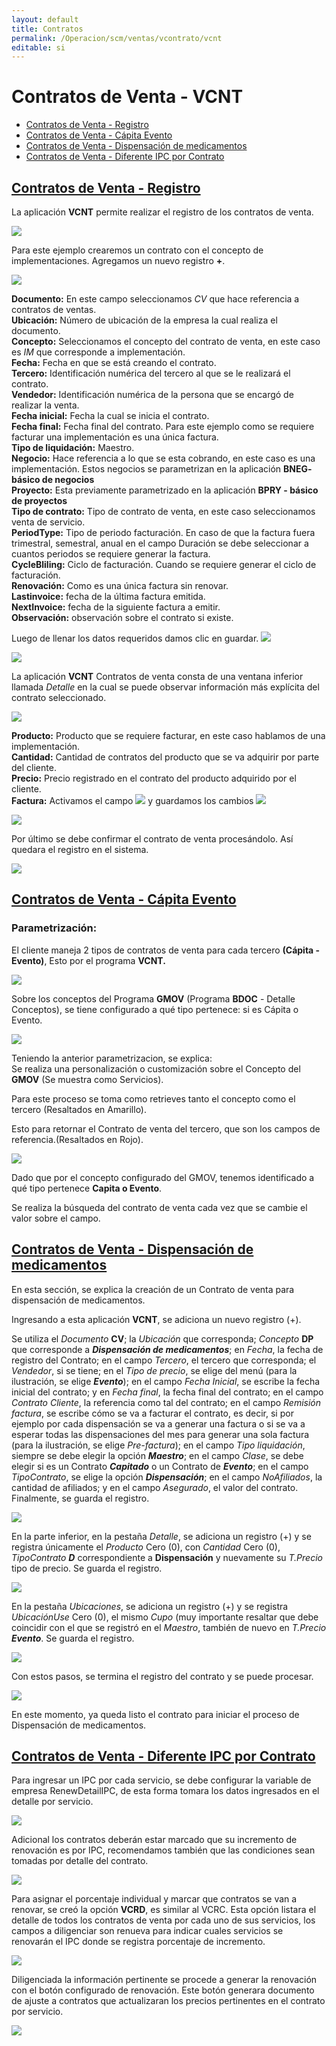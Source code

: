 ```yaml
---
layout: default
title: Contratos
permalink: /Operacion/scm/ventas/vcontrato/vcnt
editable: si
---
```


# Contratos de Venta - VCNT



* [Contratos de Venta - Registro](http://docs.oasiscom.com/Operacion/scm/ventas/vcontrato/vcnt#contratos-de-venta---registro)
* [Contratos de Venta - Cápita Evento](http://docs.oasiscom.com/Operacion/scm/ventas/vcontrato/vcnt#contratos-de-venta---cápita-evento)  
* [Contratos de Venta - Dispensación de medicamentos](http://docs.oasiscom.com/Operacion/scm/ventas/vcontrato/vcnt#contratos-de-venta---dispensación-de-medicamentos)
* [Contratos de Venta - Diferente IPC por Contrato](http://docs.oasiscom.com/Operacion/scm/ventas/vcontrato/vcnt#contratos_de_venta_-_diferente_ipc_por_contrato)

## [Contratos de Venta - Registro](http://docs.oasiscom.com/Operacion/scm/ventas/vcontrato/vcnt#contratos-de-venta---registro)


La aplicación **VCNT** permite realizar el registro de los contratos de venta. 

![](1.png)

Para este ejemplo crearemos un contrato con el concepto de implementaciones.  Agregamos un nuevo registro **+**.  

![](2.png)

**Documento:** En este campo seleccionamos *CV* que hace referencia a contratos de ventas.  
**Ubicación:** Número de ubicación de la empresa la cual realiza el documento.  
**Concepto:** Seleccionamos el concepto del contrato de venta, en este caso es *IM* que corresponde a implementación.  
**Fecha:** Fecha en que se está creando el contrato.  
**Tercero:** Identificación numérica del tercero al que se le realizará el contrato.   
**Vendedor:** Identificación numérica de la persona que se encargó de realizar la venta.  
**Fecha inicial:** Fecha la cual se inicia el contrato.  
**Fecha final:** Fecha final del contrato. Para este ejemplo como se requiere facturar una implementación es una única factura.  
**Tipo de liquidación:** Maestro.  
**Negocio:** Hace referencia a lo que se esta cobrando, en este caso es una implementación. Estos negocios se parametrizan en la aplicación **BNEG- básico de negocios**  
**Proyecto:** Esta previamente parametrizado en la aplicación **BPRY - básico de proyectos**  
**Tipo de contrato:** Tipo de contrato de venta, en este caso seleccionamos venta de servicio.   
**PeriodType:** Tipo de periodo facturación. En caso de que la factura fuera trimestral, semestral, anual en el campo Duración se debe seleccionar a cuantos periodos se requiere generar la factura.  
**CycleBliling:** Ciclo de facturación. Cuando se requiere generar el ciclo de facturación.  
**Renovación:** Como es una única factura sin renovar.  
**Lastinvoice:** fecha de la última factura emitida.   
**NextInvoice:** fecha de la siguiente factura a emitir.   
**Observación:** observación sobre el contrato si existe.   


Luego de llenar los datos requeridos damos clic en guardar. ![](guardar.png)

![](3.png)

La aplicación **VCNT** Contratos de venta consta de una ventana inferior llamada _Detalle_ en la cual se puede observar información más explícita del contrato seleccionado.

![](4.png)

**Producto:** Producto que se requiere facturar, en este caso hablamos de una implementación.  
**Cantidad:** Cantidad de contratos del producto que se va adquirir por parte del cliente.  
**Precio:** Precio registrado en el contrato del producto adquirido por el cliente.  
**Factura:** Activamos el campo ![](fag.png) y guardamos los cambios ![](guardar1.png)  

![](5.png)

Por último se debe confirmar el contrato de venta procesándolo. Así quedara el registro en el sistema.  

![](6.png)



## [Contratos de Venta - Cápita Evento](http://docs.oasiscom.com/Operacion/scm/ventas/vcontrato/vcnt#contratos-de-venta---cápita-evento)


### Parametrización:  

El cliente maneja 2 tipos de contratos de venta para cada tercero **(Cápita - Evento)**, Esto por el programa **VCNT.**  

![](vcnt11.png)  

Sobre los conceptos del Programa **GMOV** (Programa **BDOC** - Detalle Conceptos), se tiene configurado a qué tipo pertenece: si es Cápita o Evento.  

![](vcnt12.png)  

Teniendo la anterior parametrizacion, se explica:  
Se realiza una personalización o customización sobre el Concepto del **GMOV** (Se muestra como Servicios).  

Para este proceso se toma como retrieves tanto el concepto como el tercero (Resaltados en Amarillo).  

Esto para retornar el Contrato de venta del tercero, que son los campos de referencia.(Resaltados en Rojo).  

![](vcnt13.png)  

Dado que por el concepto configurado del GMOV, tenemos identificado a qué tipo pertenece **Capita o Evento**.

Se realiza la búsqueda del contrato de venta cada vez que se cambie el valor sobre el campo.  


## [Contratos de Venta - Dispensación de medicamentos](http://docs.oasiscom.com/Operacion/scm/ventas/vcontrato/vcnt#contratos-de-venta---dispensación-de-medicamentos)  

En esta sección, se explica la creación de un Contrato de venta para dispensación de medicamentos.  

Ingresando a esta aplicación **VCNT**, se adiciona un nuevo registro (+).  

Se utiliza el _Documento_ **CV**; la _Ubicación_ que corresponda; _Concepto_ **DP** que corresponde a _**Dispensación de medicamentos**_; en _Fecha_, la fecha de registro del Contrato; en el campo _Tercero_, el tercero que corresponda; el _Vendedor_, si se tiene; en el _Tipo de precio_, se elige del menú (para la ilustración, se elige _**Evento**_); en el campo _Fecha Inicial_, se escribe la fecha inicial del contrato; y en _Fecha final_, la fecha final del contrato; en el campo _Contrato Cliente_, la referencia como tal del contrato; en el campo _Remisión factura_, se escribe cómo se va a facturar el contrato, es decir, si por ejemplo por cada dispensación se va a generar una factura o si se va a esperar todas las dispensaciones del mes para generar una sola factura (para la ilustración, se elige _Pre-factura_); en el campo _Tipo liquidación_, siempre se debe elegir la opción _**Maestro**_; en el campo _Clase_, se debe elegir si es un Contrato **_Capitado_** o un Contrato de _**Evento**_; en el campo _TipoContrato_, se elige la opción _**Dispensación**_; en el campo _NoAfiliados_, la cantidad de afiliados; y en el campo _Asegurado_, el valor del contrato.  Finalmente, se guarda el registro.  

![](vcnt14.png)  

En la parte inferior, en la pestaña _Detalle_, se adiciona un registro (+) y se registra únicamente el _Producto_ Cero (0), con _Cantidad_ Cero (0), _TipoContrato_ _**D**_ correspondiente a **Dispensación** y nuevamente su _T.Precio_ tipo de precio.  Se guarda el registro.  

![](vcnt15.png)   

En la pestaña _Ubicaciones_, se adiciona un registro (+) y se registra _UbicaciónUse_ Cero (0), el mismo _Cupo_ (muy importante resaltar que debe coincidir con el que se registró en el _Maestro_, también de nuevo en _T.Precio_ _**Evento**_.  Se guarda el registro.  

![](vcnt16.png)  

Con estos pasos, se termina el registro del contrato y se puede procesar.   

![](vcnt17.png)   

En este momento, ya queda listo el contrato para iniciar el proceso de Dispensación de medicamentos.  

## [Contratos de Venta - Diferente IPC por Contrato](http://docs.oasiscom.com/Operacion/scm/ventas/vcontrato/vcnt#contratos_de_venta_-_diferente_ipc_por_contrato)  

Para ingresar un IPC por cada servicio, se debe configurar la variable de empresa RenewDetailIPC, de esta forma tomara los datos ingresados en el detalle por servicio.  

![](vcnt18.png)   

Adicional los contratos deberán estar marcado que su incremento de renovación es por IPC, recomendamos también que las condiciones sean tomadas por detalle del contrato.  

![](vcnt19.png)   

Para asignar el porcentaje individual y marcar que contratos se van a renovar, se creó la opción **VCRD**, es similar al VCRC.  Esta opción listara el detalle de todos los contratos de venta por cada uno de sus servicios, los campos a diligenciar son renueva para indicar cuales servicios se renovarán el IPC donde se registra porcentaje de incremento.  

![](vcnt20.png)   

Diligenciada la información pertinente se procede a generar la renovación con el botón configurado de renovación.  Este botón generara documento de ajuste a contratos que actualizaran los precios pertinentes en el contrato por servicio.  

![](vcnt21.png)   













